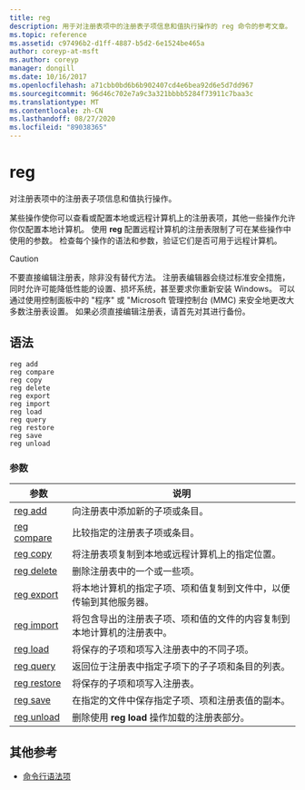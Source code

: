 ```yaml
---
title: reg
description: 用于对注册表项中的注册表子项信息和值执行操作的 reg 命令的参考文章。
ms.topic: reference
ms.assetid: c97496b2-d1ff-4887-b5d2-6e1524be465a
author: coreyp-at-msft
ms.author: coreyp
manager: dongill
ms.date: 10/16/2017
ms.openlocfilehash: a71cbb0bd6b6b902407cd4e6bea92d6e5d7dd967
ms.sourcegitcommit: 96d46c702e7a9c3a321bbbb5284f73911c7baa3c
ms.translationtype: MT
ms.contentlocale: zh-CN
ms.lasthandoff: 08/27/2020
ms.locfileid: "89038365"
---
```

# <a name="reg"></a>reg

对注册表项中的注册表子项信息和值执行操作。

某些操作使你可以查看或配置本地或远程计算机上的注册表项，其他一些操作允许你仅配置本地计算机。 使用 **reg** 配置远程计算机的注册表限制了可在某些操作中使用的参数。 检查每个操作的语法和参数，验证它们是否可用于远程计算机。

> [!CAUTION]
> 不要直接编辑注册表，除非没有替代方法。 注册表编辑器会绕过标准安全措施，同时允许可能降低性能的设置、损坏系统，甚至要求你重新安装 Windows。 可以通过使用控制面板中的 "程序" 或 "Microsoft 管理控制台 (MMC) 来安全地更改大多数注册表设置。 如果必须直接编辑注册表，请首先对其进行备份。

## <a name="syntax"></a>语法

```
reg add
reg compare
reg copy
reg delete
reg export
reg import
reg load
reg query
reg restore
reg save
reg unload
```

### <a name="parameters"></a>参数

| 参数 | 说明 |
|--|--|
| [reg add](reg-add.md) | 向注册表中添加新的子项或条目。 |
| [reg compare](reg-compare.md) | 比较指定的注册表子项或条目。 |
| [reg copy](reg-copy.md) | 将注册表项复制到本地或远程计算机上的指定位置。 |
| [reg delete](reg-delete.md) | 删除注册表中的一个或一些项。 |
| [reg export](reg-export.md) | 将本地计算机的指定子项、项和值复制到文件中，以便传输到其他服务器。 |
| [reg import](reg-import.md) | 将包含导出的注册表子项、项和值的文件的内容复制到本地计算机的注册表中。 |
| [reg load](reg-load.md) | 将保存的子项和项写入注册表中的不同子项。 |
| [reg query](reg-query.md) | 返回位于注册表中指定子项下的子子项和条目的列表。 |
| [reg restore](reg-restore.md) | 将保存的子项和项写入注册表。 |
| [reg save](reg-save.md) | 在指定的文件中保存指定子项、项和注册表值的副本。 |
| [reg unload](reg-unload.md) | 删除使用 **reg load** 操作加载的注册表部分。 |

## <a name="additional-references"></a>其他参考

- [命令行语法项](command-line-syntax-key.md)
